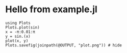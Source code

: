 <!--This file was generated, do not modify it.-->
# Hello from example.jl
<!-- This is a comment-->

```julia:ex1
using Plots
Plots.plot(sin)
x = -π:0.01:π
y = sin.(x)
plot(x, y)
Plots.savefig(joinpath(@OUTPUT, "plot.png")) # hide
```

